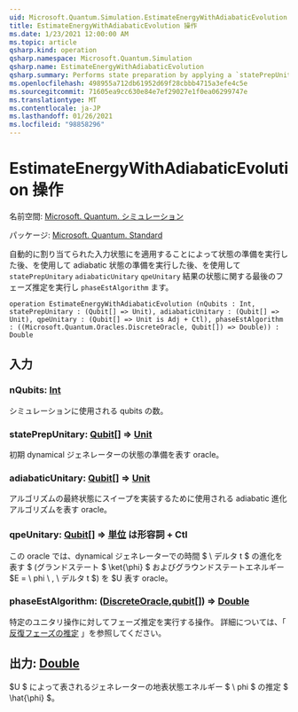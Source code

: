 ```yaml
---
uid: Microsoft.Quantum.Simulation.EstimateEnergyWithAdiabaticEvolution
title: EstimateEnergyWithAdiabaticEvolution 操作
ms.date: 1/23/2021 12:00:00 AM
ms.topic: article
qsharp.kind: operation
qsharp.namespace: Microsoft.Quantum.Simulation
qsharp.name: EstimateEnergyWithAdiabaticEvolution
qsharp.summary: Performs state preparation by applying a `statePrepUnitary` on an automatically allocated input state, followed by adiabatic state preparation using a `adiabaticUnitary`, and finally phase estimation with respect to `qpeUnitary`on the resulting state using a `phaseEstAlgorithm`.
ms.openlocfilehash: 498955a712db61952d69f28cbbb4715a3efe4c5e
ms.sourcegitcommit: 71605ea9cc630e84e7ef29027e1f0ea06299747e
ms.translationtype: MT
ms.contentlocale: ja-JP
ms.lasthandoff: 01/26/2021
ms.locfileid: "98858296"
---
```

# <a name="estimateenergywithadiabaticevolution-operation"></a>EstimateEnergyWithAdiabaticEvolution 操作

名前空間: [Microsoft. Quantum. シミュレーション](xref:Microsoft.Quantum.Simulation)

パッケージ: [Microsoft. Quantum. Standard](https://nuget.org/packages/Microsoft.Quantum.Standard)


自動的に割り当てられた入力状態にを適用することによって状態の準備を実行した後、を使用して adiabatic 状態の準備を実行した後、を使用して `statePrepUnitary` `adiabaticUnitary` `qpeUnitary` 結果の状態に関する最後のフェーズ推定を実行し `phaseEstAlgorithm` ます。

```qsharp
operation EstimateEnergyWithAdiabaticEvolution (nQubits : Int, statePrepUnitary : (Qubit[] => Unit), adiabaticUnitary : (Qubit[] => Unit), qpeUnitary : (Qubit[] => Unit is Adj + Ctl), phaseEstAlgorithm : ((Microsoft.Quantum.Oracles.DiscreteOracle, Qubit[]) => Double)) : Double
```


## <a name="input"></a>入力

### <a name="nqubits--int"></a>nQubits: [Int](xref:microsoft.quantum.lang-ref.int)

シミュレーションに使用される qubits の数。


### <a name="stateprepunitary--qubit--unit"></a>statePrepUnitary: [Qubit](xref:microsoft.quantum.lang-ref.qubit)[] => [Unit](xref:microsoft.quantum.lang-ref.unit) 

初期 dynamical ジェネレーターの状態の準備を表す oracle。


### <a name="adiabaticunitary--qubit--unit"></a>adiabaticUnitary: [Qubit](xref:microsoft.quantum.lang-ref.qubit)[] => [Unit](xref:microsoft.quantum.lang-ref.unit) 

アルゴリズムの最終状態にスイープを実装するために使用される adiabatic 進化アルゴリズムを表す oracle。


### <a name="qpeunitary--qubit--unit--is-adj--ctl"></a>qpeUnitary: [Qubit](xref:microsoft.quantum.lang-ref.qubit)[] => [単位](xref:microsoft.quantum.lang-ref.unit)  は形容詞 + Ctl

この oracle では、dynamical ジェネレーターでの時間 $ \ デルタ t $ の進化を表す $ (グランドステート $ \ket{\phi} $ およびグラウンドステートエネルギー $E = \ phi \\ , \ デルタ t $) を $U 表す oracle。


### <a name="phaseestalgorithm--discreteoraclequbit--double"></a>phaseEstAlgorithm: ([DiscreteOracle](xref:Microsoft.Quantum.Oracles.DiscreteOracle),[qubit](xref:microsoft.quantum.lang-ref.qubit)[]) => [Double](xref:microsoft.quantum.lang-ref.double) 

特定のユニタリ操作に対してフェーズ推定を実行する操作。
詳細については、「 [反復フェーズの推定](/quantum/libraries/characterization#iterative-phase-estimation) 」を参照してください。



## <a name="output--double"></a>出力: [Double](xref:microsoft.quantum.lang-ref.double)

$U $ によって表されるジェネレーターの地表状態エネルギー $ \ phi $ の推定 $ \hat{\phi} $。